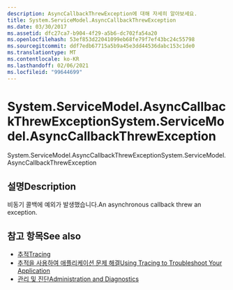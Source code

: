 ```yaml
---
description: AsyncCallbackThrewException에 대해 자세히 알아보세요.
title: System.ServiceModel.AsyncCallbackThrewException
ms.date: 03/30/2017
ms.assetid: dfc27ca7-b904-4f29-a5b6-dc702fa54a20
ms.openlocfilehash: 53ef853d22041099eb68fe79f7ef43bc24c55798
ms.sourcegitcommit: ddf7edb67715a5b9a45e3dd44536dabc153c1de0
ms.translationtype: MT
ms.contentlocale: ko-KR
ms.lasthandoff: 02/06/2021
ms.locfileid: "99644699"
---
```

# <a name="systemservicemodelasynccallbackthrewexception"></a><span data-ttu-id="c2097-103">System.ServiceModel.AsyncCallbackThrewException</span><span class="sxs-lookup"><span data-stu-id="c2097-103">System.ServiceModel.AsyncCallbackThrewException</span></span>

<span data-ttu-id="c2097-104">System.ServiceModel.AsyncCallbackThrewException</span><span class="sxs-lookup"><span data-stu-id="c2097-104">System.ServiceModel.AsyncCallbackThrewException</span></span>  
  
## <a name="description"></a><span data-ttu-id="c2097-105">설명</span><span class="sxs-lookup"><span data-stu-id="c2097-105">Description</span></span>  

 <span data-ttu-id="c2097-106">비동기 콜백에 예외가 발생했습니다.</span><span class="sxs-lookup"><span data-stu-id="c2097-106">An asynchronous callback threw an exception.</span></span>  
  
## <a name="see-also"></a><span data-ttu-id="c2097-107">참고 항목</span><span class="sxs-lookup"><span data-stu-id="c2097-107">See also</span></span>

- [<span data-ttu-id="c2097-108">추적</span><span class="sxs-lookup"><span data-stu-id="c2097-108">Tracing</span></span>](index.md)
- [<span data-ttu-id="c2097-109">추적을 사용하여 애플리케이션 문제 해결</span><span class="sxs-lookup"><span data-stu-id="c2097-109">Using Tracing to Troubleshoot Your Application</span></span>](using-tracing-to-troubleshoot-your-application.md)
- [<span data-ttu-id="c2097-110">관리 및 진단</span><span class="sxs-lookup"><span data-stu-id="c2097-110">Administration and Diagnostics</span></span>](../index.md)
